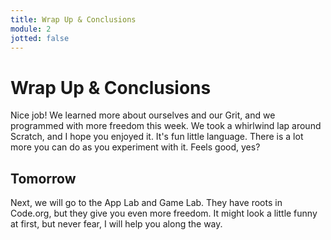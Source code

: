 ```yaml
---
title: Wrap Up & Conclusions
module: 2
jotted: false
---
```


# Wrap Up & Conclusions

Nice job!  We learned more about ourselves and our Grit, and we programmed with more freedom this week.  We took a whirlwind lap around Scratch, and I hope you enjoyed it. It's fun little language. There is a lot more you can do as you experiment with it.    Feels good, yes?

## Tomorrow

Next, we will go to the App Lab and Game Lab.  They have roots in Code.org, but they give you even more freedom.  It might look a little funny at first, but never fear, I will help you along the way.